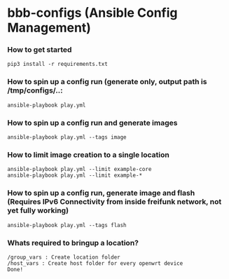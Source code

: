 # bbb-configs (Ansible Config Management)

### How to get started

```
pip3 install -r requirements.txt
```

### How to spin up a config run (generate only, output path is /tmp/configs/..:

```
ansible-playbook play.yml
```

### How to spin up a config run and generate images

```
ansible-playbook play.yml --tags image
```

### How to limit image creation to a single location

```
ansible-playbook play.yml --limit example-core
ansible-playbook play.yml --limit example-*
```

### How to spin up a config run, generate image and flash (Requires IPv6 Connectivity from inside freifunk network, not yet fully working)

```
ansible-playbook play.yml --tags flash
```

### Whats required to bringup a location?

```
/group_vars : Create location folder
/host_vars : Create host folder for every openwrt device
Done!

```
